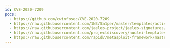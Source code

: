 ```yaml
---
id: CVE-2020-7209
pocs:
  - https://github.com/cwinfosec/CVE-2020-7209
  - https://raw.githubusercontent.com/1N3/Sn1per/master/templates/active/CVE-2020-7209_-_LinuxKI_Toolset_6.01_Remote_Command_Execution.sh
  - https://raw.githubusercontent.com/jaeles-project/jaeles-signatures/master/cves/linuxki-rce-cve-2020-7209.yaml
  - https://raw.githubusercontent.com/projectdiscovery/nuclei-templates/master/cves/2020/CVE-2020-7209.yaml
  - https://raw.githubusercontent.com/rapid7/metasploit-framework/master/modules/exploits/linux/http/linuxki_rce.rb
---
```

